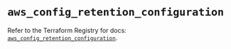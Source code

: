# `aws_config_retention_configuration`

Refer to the Terraform Registry for docs: [`aws_config_retention_configuration`](https://registry.terraform.io/providers/hashicorp/aws/5.80.0/docs/resources/config_retention_configuration).
